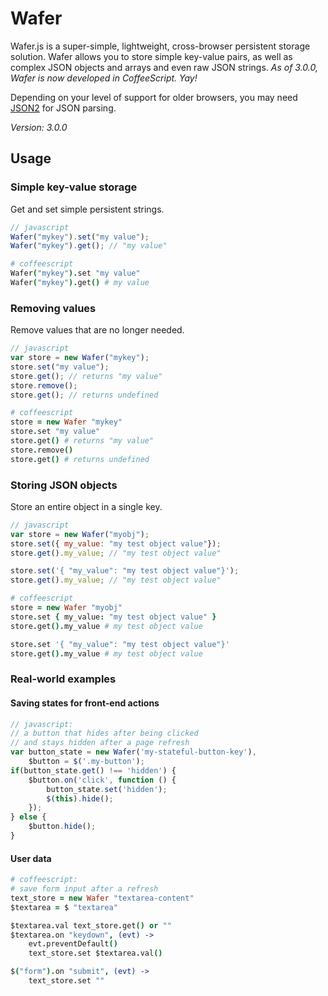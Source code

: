 # Wafer

Wafer.js is a super-simple, lightweight, cross-browser persistent storage solution. Wafer allows you to store simple key-value pairs, as well as complex JSON objects and arrays and even raw JSON strings. _As of 3.0.0, Wafer is now developed in CoffeeScript. Yay!_

Depending on your level of support for older browsers, you may need [JSON2](https://github.com/douglascrockford/JSON-js/blob/master/json2.js) for JSON parsing.

_Version: 3.0.0_


## Usage

### Simple key-value storage

Get and set simple persistent strings.

```javascript
// javascript
Wafer("mykey").set("my value");
Wafer("mykey").get(); // "my value"
```
```coffeescript
# coffeescript
Wafer("mykey").set "my value"
Wafer("mykey").get() # my value
```


### Removing values

Remove values that are no longer needed.

```javascript
// javascript
var store = new Wafer("mykey");
store.set("my value");
store.get(); // returns "my value"
store.remove();
store.get(); // returns undefined
```
```coffeescript
# coffeescript
store = new Wafer "mykey"
store.set "my value"
store.get() # returns "my value"
store.remove()
store.get() # returns undefined
```


### Storing JSON objects

Store an entire object in a single key.

```javascript
// javascript
var store = new Wafer("myobj");
store.set({ my_value: "my test object value"});
store.get().my_value; // "my test object value"

store.set('{ "my_value": "my test object value"}');
store.get().my_value; // "my test object value"
```
```coffeescript
# coffeescript
store = new Wafer "myobj"
store.set { my_value: "my test object value" }
store.get().my_value # my test object value

store.set '{ "my_value": "my test object value"}'
store.get().my_value # my test object value
```


### Real-world examples

#### Saving states for front-end actions

```javascript
// javascript:
// a button that hides after being clicked
// and stays hidden after a page refresh
var button_state = new Wafer('my-stateful-button-key'),
	$button = $('.my-button');
if(button_state.get() !== 'hidden') {
    $button.on('click', function () {
        button_state.set('hidden');
        $(this).hide();
    });
} else {
	$button.hide();
}
```

#### User data
```coffeescript
# coffeescript:
# save form input after a refresh
text_store = new Wafer "textarea-content"
$textarea = $ "textarea"

$textarea.val text_store.get() or ""
$textarea.on "keydown", (evt) ->
    evt.preventDefault()
    text_store.set $textarea.val()

$("form").on "submit", (evt) ->
    text_store.set ""

